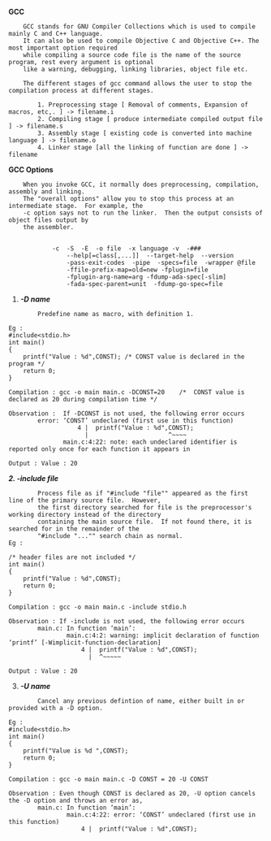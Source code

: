 **GCC**

		GCC stands for GNU Compiler Collections which is used to compile mainly C and C++ language. 
		It can also be used to compile Objective C and Objective C++. The most important option required 
		while compiling a source code file is the name of the source program, rest every argument is optional 
		like a warning, debugging, linking libraries, object file etc.

		The different stages of gcc command allows the user to stop the compilation process at different stages.
				
			1. Preprocessing stage [ Removal of comments, Expansion of macros, etc,. ] -> filename.i
			2. Compiling stage [ produce intermediate compiled output file ] -> filename.s
			3. Assembly stage [ existing code is converted into machine language ] -> filename.o
			4. Linker stage [all the linking of function are done ] -> filename


**GCC Options**

		When you invoke GCC, it normally does preprocessing, compilation, assembly and linking.  
		The "overall options" allow you to stop this process at an intermediate stage.  For example, the 
		-c option says not to run the linker.  Then the output consists of object files output by 
		the assembler.


				-c  -S  -E  -o file  -x language -v  -###
           			--help[=class[,...]]  --target-help  --version
           			-pass-exit-codes  -pipe  -specs=file  -wrapper @file
           			-ffile-prefix-map=old=new -fplugin=file
           			-fplugin-arg-name=arg -fdump-ada-spec[-slim]
           			-fada-spec-parent=unit  -fdump-go-spec=file

		
1. **_-D name_**
```
		Predefine name as macro, with definition 1.

Eg : 
#include<stdio.h>
int main()
{
	printf("Value : %d",CONST);	/* CONST value is declared in the program */
	return 0;
}		 

Compilation : gcc -o main main.c -DCONST=20    /*  CONST value is declared as 20 during compilation time */

Observation :  If -DCONST is not used, the following error occurs
		error: ‘CONST’ undeclared (first use in this function)   
                   4 |  printf("Value : %d",CONST);   
                     |                      ^~~~~      
               main.c:4:22: note: each undeclared identifier is reported only once for each function it appears in

Output : Value : 20

```

**_2. -include file_**
```
		Process file as if "#include "file"" appeared as the first line of the primary source file.  However, 
		the first directory searched for file is the preprocessor's working directory instead of the directory 
		containing the main source file.  If not found there, it is searched for in the remainder of the 
		"#include "..."" search chain as normal.
Eg :

/* header files are not included */
int main()
{
	printf("Value : %d",CONST);
	return 0;
}

Compilation : gcc -o main main.c -include stdio.h

Observation : If -include is not used, the following error occurs
		main.c: In function ‘main’: 
                main.c:4:2: warning: implicit declaration of function ‘printf’ [-Wimplicit-function-declaration] 
                    4 |  printf("Value : %d",CONST);    
                      |  ^~~~~~  

Output : Value : 20

```

3. **_-U name_**
	
```
		Cancel any previous defintion of name, either built in or provided with a -D option.

Eg :
#include<stdio.h>
int main()
{
	printf("Value is %d ",CONST);
	return 0;
}

Compilation : gcc -o main main.c -D CONST = 20 -U CONST

Observation : Even though CONST is declared as 20, -U option cancels the -D option and throws an error as,
		main.c: In function ‘main’:   
                main.c:4:22: error: ‘CONST’ undeclared (first use in this function)
                    4 |  printf("Value : %d",CONST);      
``` 

